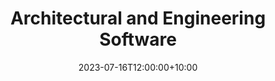---
title: "Architectural and Engineering Software"
date: 2023-07-16T12:00:00+10:00
draft: false
featured: true
weight: 1
image: "/img/courses/course-4.jpg"
description: Designed to provide individuals with a comprehensive understanding of web development principles and practical skills. Participants will learn the fundamental concepts and technologies involved in building websites, including HTML, CSS, and JavaScript. The course covers both front-end and back-end development, equipping students with the knowledge to create interactive and dynamic web pages. By the end of the course, participants will have the necessary foundation to pursue further studies in web development or start building their own websites.
---